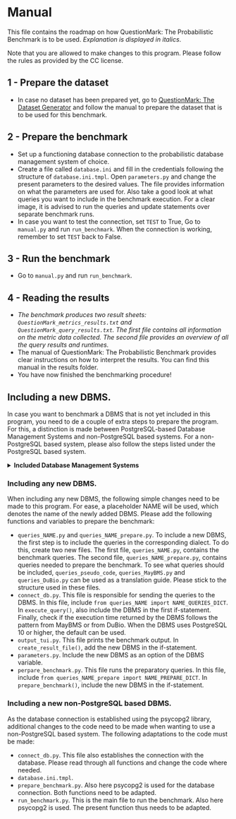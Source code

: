 # Manual

This file contains the roadmap on how QuestionMark: The Probabilistic Benchmark is to be used. 
_Explanation is displayed in italics_. 

Note that you are allowed to make changes to this program. 
Please follow the rules as provided by the CC license.

## 1 - Prepare the dataset
- In case no dataset has been prepared yet, go to 
[QuestionMark: The Dataset Generator](https://gitlab.utwente.nl/s1981951/prob-matcher) and follow the manual to 
prepare the dataset that is to be used for this benchmark.

## 2 - Prepare the benchmark
- Set up a functioning database connection to the probabilistic database management system of choice. 
- Create a file called ```database.ini``` and fill in the credentials following the structure of ```database.ini.tmpl```.
Open ```parameters.py``` and change the present parameters to the desired values. The file provides information on what the parameters are used for. 
Also take a good look at what queries you want to include in the benchmark execution. For a clear image, it is advised to run the queries and update statements over separate benchmark runs.
- In case you want to test the connection, set ```TEST``` to True, Go to ```manual.py``` and run ```run_benchmark```. When the connection is working, remember to set ```TEST``` back to False.

## 3 - Run the benchmark
- Go to ```manual.py``` and run ```run_benchmark```.

## 4 - Reading the results
- _The benchmark produces two result sheets: ```QuestionMark_metrics_results.txt``` and ```QuestionMark_query_results.txt```. The first file contains all information on the metric data collected. The second file provides an overview of all the query results and runtimes._
- The manual of QuestionMark: The Probabilistic Benchmark provides clear instructions on how to interpret the results. You can find this manual in the results folder.
- You have now finished the benchmarking procedure!

## Including a new DBMS.
In case you want to benchmark a DBMS that is not yet included in this program,
you need to de a couple of extra steps to prepare the program. For this, a distinction
is made between PostgreSQL-based Database Management Systems and non-PostgreSQL based
systems. For a non-PostgreSQL based system, please also follow the steps listed under 
the PostgreSQL based system.

<details>
<summary><b>Included Database Management Systems</b></summary>
<ul><li>MayBMS</li>
    <li>DuBio</li></ul>
</details>

### Including any new DBMS.
When including any new DBMS, the following simple changes need to be
made to this program. For ease, a placeholder NAME will be used, which 
denotes the name of the newly added DBMS. Please add the following 
functions and variables to prepare the benchmark:
- ```queries_NAME.py``` and ```queries_NAME_prepare.py```. To include a new DBMS, the first step is to include the queries in the corresponding dialect. To do this, create two new files. The first file, ```queries_NAME.py```, contains the benchmark queries. The second file, ```queries_NAME_prepare.py```, contains queries needed to prepare the benchmark. To see what queries should be included, ```queries_pseudo_code```, ```queries_MayBMS.py``` and ```queries_DuBio.py``` can be used as a translation guide. Please stick to the structure used in these files.
- ```connect_db.py```. This file is responsible for sending the queries to the DBMS. In this file, include ```from queries_NAME import NAME_QUERIES_DICT```. In ```execute_query()```, also include the DBMS in the first if-statement. Finally, check if the execution time returned by the DBMS follows the pattern from MayBMS or from DuBio. When the DBMS uses PostgreSQL 10 or higher, the default can be used.
- ```output_tui.py```. This file prints the benchmark output. In ```create_result_file()```, add the new DBMS in the if-statement. 
- ```parameters.py```. Include the new DBMS as an option of the DBMS variable.
- ```perpare_benchmark.py```. This file runs the preparatory queries. In this file, include ```from queries_NAME_prepare import NAME_PREPARE_DICT```. In ```prepare_benchmark()```, include the new DBMS in the if-statement. 

### Including a new non-PostgreSQL based DBMS. 
As the database connection is established using the psycopg2 library, 
additional changes to the code need to be made when wanting to use a 
non-PostgreSQL based system. The following adaptations to the code 
must be made:
- ```connect_db.py```. This file also establishes the connection with the database. Please read through all functions and change the code where needed. 
- ```database.ini.tmpl```.
- ```prepare_benchmark.py```. Also here psycopg2 is used for the database connection. Both functions need to be adapted.
- ```run_benchmark.py```. This is the main file to run the benchmark. Also here psycopg2 is used. The present function thus needs to be adapted.
